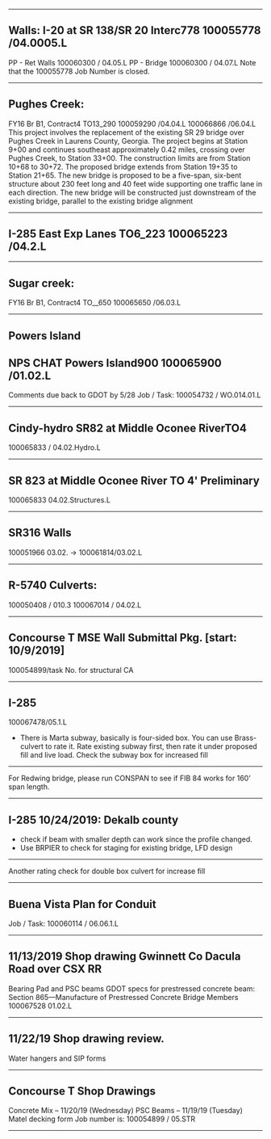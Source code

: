 ------------------------------------------------------------------------------
Walls: I-20 at SR 138/SR 20 Interc778	100055778 /04.0005.L
------------------------------------------------------------------------------
PP - Ret Walls     100060300 / 04.05.L
PP - Bridge          100060300 / 04.07.L
Note that the 100055778 Job Number is closed.

------------------------------------------------------------------------------
Pughes Creek: 
------------------------------------------------------------------------------
FY16 Br B1, Contract4 TO13_290	100059290 /04.04.L
				100066866 /06.04.L
This project involves the replacement of the existing SR 29 bridge over
Pughes Creek in Laurens County, Georgia. The project begins at Station
9+00 and continues southeast approximately 0.42 miles, crossing over
Pughes Creek, to Station 33+00. The construction limits are from Station
10+68 to 30+72. The proposed bridge extends from Station 19+35 to
Station 21+65. The new bridge is proposed to be a five-span, six-bent
structure about 230 feet long and 40 feet wide supporting one traffic lane
in each direction. The new bridge will be constructed just downstream of
the existing bridge, parallel to the existing bridge alignment

------------------------------------------------------------------------------
I-285 East Exp Lanes TO6_223	100065223 /04.2.L
------------------------------------------------------------------------------

------------------------------------------------------------------------------
Sugar creek: 
------------------------------------------------------------------------------
FY16 Br B1, Contract4 TO__650	100065650 /06.03.L

------------------------------------------------------------------------------
Powers Island
------------------------------------------------------------------------------

NPS CHAT Powers Island900	100065900 /01.02.L
------------------------------------------------------------------------------
Comments due back to GDOT by 5/28
Job / Task: 100054732 / WO.014.01.L

------------------------------------------------------------------------------
Cindy-hydro SR82 at Middle Oconee RiverTO4
------------------------------------------------------------------------------
100065833 / 04.02.Hydro.L

------------------------------------------------------------------------------
SR 823 at Middle Oconee River TO 4' Preliminary
------------------------------------------------------------------------------
100065833
04.02.Structures.L

------------------------------------------------------------------------------
SR316 Walls
------------------------------------------------------------------------------
100051966 03.02.
-> 100061814/03.02.L

------------------------------------------------------------------------------
R-5740 Culverts: 
------------------------------------------------------------------------------
100050408 / 010.3
100067014 / 04.02.L

------------------------------------------------------------------------------
Concourse T MSE Wall Submittal Pkg. [start: 10/9/2019]
------------------------------------------------------------------------------
100054899/task No. for structural CA

------------------------------------------------------------------------------
I-285
------------------------------------------------------------------------------
100067478/05.1.L
- There is Marta subway, basically is four-sided box. You can use Brass-culvert to rate it. Rate existing subway first, then rate it under proposed fill and live load. Check the subway box for increased fill
------------------------------------------------------------------------------
For Redwing bridge, please run CONSPAN to see if FIB 84 works for 160’ span length.

------------------------------------------------------------------------------
I-285 10/24/2019: Dekalb county
------------------------------------------------------------------------------
- check if beam with smaller depth can work since the profile changed.
- Use BRPIER to check for staging for existing bridge, LFD design 
------------------------------------------------------------------------------
Another rating check for double box culvert for increase fill

------------------------------------------------------------------------------
Buena Vista Plan for Conduit 
------------------------------------------------------------------------------
Job / Task:  100060114 / 06.06.1.L

------------------------------------------------------------------------------
11/13/2019 Shop drawing Gwinnett Co Dacula Road over CSX RR
------------------------------------------------------------------------------
Bearing Pad and PSC beams
GDOT specs for prestressed concrete beam:
Section 865—Manufacture of Prestressed Concrete Bridge Members
100067528 01.02.L

------------------------------------------------------------------------------
11/22/19 Shop drawing review.
------------------------------------------------------------------------------
Water hangers and SIP forms

------------------------------------------------------------------------------
Concourse T Shop Drawings
------------------------------------------------------------------------------
Concrete Mix – 11/20/19 (Wednesday)
PSC Beams – 11/19/19 (Tuesday)
Matel decking form
Job number is: 100054899 / 05.STR

------------------------------------------------------------------------------
